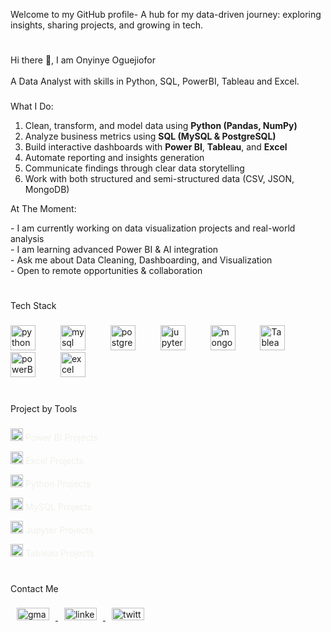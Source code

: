 <p align="left">Welcome to my GitHub profile- A hub for my data-driven journey: exploring insights, sharing projects, and growing in tech.</p>

#
###

<p align="left">Hi there 👋, I am Onyinye Oguejiofor<br><br>A Data Analyst with skills in Python, SQL, PowerBI, Tableau and Excel.</p>

###
What I Do:

1. Clean, transform, and model data using **Python (Pandas, NumPy)**  
2. Analyze business metrics using **SQL (MySQL & PostgreSQL)**  
3. Build interactive dashboards with **Power BI**, **Tableau**, and **Excel**  
4. Automate reporting and insights generation  
5. Communicate findings through clear data storytelling  
6. Work with both structured and semi-structured data (CSV, JSON, MongoDB)

At The Moment:
<p align="left">- I am currently working on data visualization projects and real-world analysis<br>- I am learning advanced Power BI & AI integration<br>- Ask me about Data Cleaning, Dashboarding, and Visualization<br>- Open to remote opportunities & collaboration</p>

###
#
<p align="left">Tech Stack</p>

###

<div align="left">
<img src="https://cdn.jsdelivr.net/gh/devicons/devicon/icons/python/python-original.svg" height="40" alt="python logo" style="padding-right: 10px;" />
<img width="12" style="padding-right: 10px;" />
<img src="https://cdn.jsdelivr.net/gh/devicons/devicon/icons/mysql/mysql-original.svg" height="40" alt="mysql logo" style="padding-right: 10px;" />
<img width="12" style="padding-right: 10px;" />
<img src="https://cdn.jsdelivr.net/gh/devicons/devicon/icons/postgresql/postgresql-original.svg" height="40" alt="postgresql logo" style="padding-right: 10px;" />
<img width="12" style="padding-right: 10px;" />
<img src="https://cdn.jsdelivr.net/gh/devicons/devicon/icons/jupyter/jupyter-original.svg" height="40" alt="jupyter logo" style="padding-right: 10px;" />
<img width="12" style="padding-right: 10px;" />
<img src="https://cdn.jsdelivr.net/gh/devicons/devicon/icons/mongodb/mongodb-original.svg" height="40" alt="mongodb logo" style="padding-right: 10px;" />
<img width="12" style="padding-right: 10px;" />
<img src="https://img.icons8.com/?size=100&id=9Kvi1p1F0tUo&format=png&color=000000" height="40" alt="Tableau logo" style="padding-right: 10px;" />
<img width="12" style="padding-right: 10px;" />
<img src="https://img.icons8.com/?size=100&id=Ny0t2MYrJ70p&format=png&color=000000" height="40" alt="powerBi logo" style="padding-right: 10px;" />
<img width="12" style="padding-right: 10px;" />
<img src="https://img.icons8.com/?size=100&id=13654&format=png&color=000000" height="40" alt="excel logo" style="padding-right: 10px;" />

</div>

###

#

<p align="left">Project by Tools</p>

###

<p>
  <a href="https://github.com/search?q=user:oguejioforO+topic:Powerbi-visuals" style="text-decoration: none;">
    <img src="https://img.icons8.com/?size=100&id=Ny0t2MYrJ70p&format=png&color=000000"" height="20" alt="Power BI logo" />
    <span style="color: #f0f0eb;">Power BI Projects</span>  </a>
</p>

<p>
  <a href="https://github.com/search?q=user:oguejioforO+topic:excel-project" style="text-decoration: none;">
    <img src="https://img.icons8.com/?size=100&id=13654&format=png&color=000000" height="20" alt="Excel logo" />
    <span style="color: #f0f0eb;">Excel Projects</span>
  </a>
</p>

<p>
  <a href="https://github.com/search?q=user:oguejioforO+topic:python-projects" style="text-decoration: none;">
    <img src="https://cdn.jsdelivr.net/gh/devicons/devicon/icons/python/python-original.svg" height="20" alt="Python logo" />
    <span style="color: #f0f0eb;">Python Projects</span>
  </a>
</p>

<p>
  <a href="https://github.com/search?q=user:oguejioforO+topic:mysql-projects" style="text-decoration: none;">
    <img src="https://cdn.jsdelivr.net/gh/devicons/devicon/icons/mysql/mysql-original.svg" height="20" alt="MySQL logo" />
    <span style="color: #f0f0eb;">MySQL Projects</span>
  </a>
</p>

<p>
  <a href="https://github.com/search?q=user:oguejioforO+topic:jupyter-projects" style="text-decoration: none;">
    <img src="https://cdn.jsdelivr.net/gh/devicons/devicon/icons/jupyter/jupyter-original.svg" height="20" alt="Jupyter logo" />
    <span style="color: #f0f0eb;">Jupyter Projects</span>
  </a>
</p>

<p>
  <a href="https://github.com/search?q=user:oguejioforO+topic:tableau-projects" style="text-decoration: none;">
    <img src="https://img.icons8.com/?size=100&id=9Kvi1p1F0tUo&format=png&color=000000" height="20" alt="Tableau logo" />
    <span style="color: #f0f0eb;">Tableau Projects</span>
  </a>
</p>


###
#

<p align="left">Contact Me</p>

###

<div align="left">
<a href="esteenoble@gmail.com" target="_blank">
  <img src="https://raw.githubusercontent.com/maurodesouza/profile-readme-generator/master/src/assets/icons/social/gmail/default.svg" width="52" height="20" alt="gmail logo" style="padding-left: 10px; padding-right: 10px;" />
</a>
<a href="https://www.linkedin.com/in/onyinye-oguejiofor-e/" target="_blank">
  <img src="https://raw.githubusercontent.com/maurodesouza/profile-readme-generator/master/src/assets/icons/social/linkedin/default.svg" width="52" height="20" alt="linkedin logo" style="padding-left: 10px; padding-right: 10px;" />
</a>
<a href="https://x.com/EstherNobilis?t=8UCDcC0KwQ8TEhKasYz9FQ&s=09" target="_blank">
  <img src="https://raw.githubusercontent.com/maurodesouza/profile-readme-generator/master/src/assets/icons/social/twitter/default.svg" width="52" height="20" alt="twitter logo" style="padding-left: 10px; padding-right: 10px;" />
</a>
</div>

###
#
